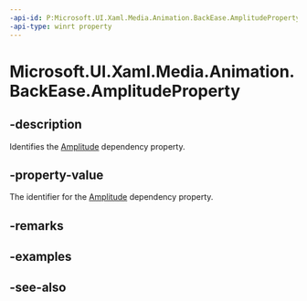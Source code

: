 ```yaml
---
-api-id: P:Microsoft.UI.Xaml.Media.Animation.BackEase.AmplitudeProperty
-api-type: winrt property
---
```


<!-- Property syntax
public Windows.UI.Xaml.DependencyProperty AmplitudeProperty { get; }
-->

# Microsoft.UI.Xaml.Media.Animation.BackEase.AmplitudeProperty

## -description
Identifies the [Amplitude](backease_amplitude.md) dependency property.

## -property-value
The identifier for the [Amplitude](backease_amplitude.md) dependency property.

## -remarks

## -examples

## -see-also
